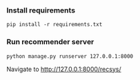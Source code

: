 ### Install requirements
```
pip install -r requirements.txt
```

### Run recommender server
```
python manage.py runserver 127.0.0.1:8000
```
Navigate to http://127.0.0.1:8000/recsys/
